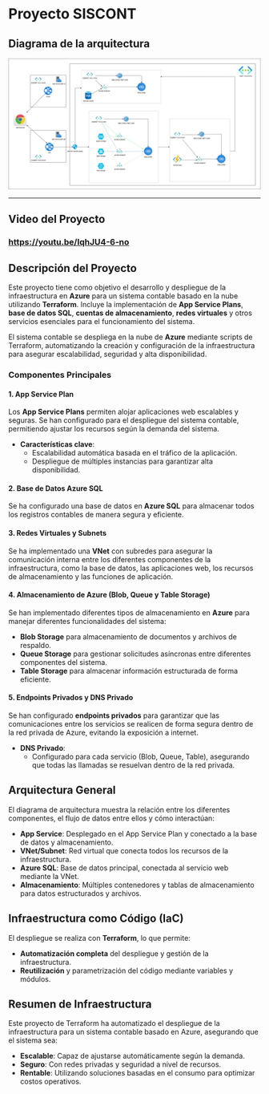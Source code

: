 # Proyecto SISCONT

## Diagrama de la arquitectura

![Diagrama del Sistema](./diagram/siscont.jpg)

---

## Video del Proyecto

###  https://youtu.be/IqhJU4-6-no 

## Descripción del Proyecto

Este proyecto tiene como objetivo el desarrollo y despliegue de la infraestructura en **Azure** para un sistema contable basado en la nube utilizando **Terraform**. Incluye la implementación de **App Service Plans**, **base de datos SQL**, **cuentas de almacenamiento**, **redes virtuales** y otros servicios esenciales para el funcionamiento del sistema.

El sistema contable se despliega en la nube de **Azure** mediante scripts de Terraform, automatizando la creación y configuración de la infraestructura para asegurar escalabilidad, seguridad y alta disponibilidad.

### Componentes Principales

#### 1. **App Service Plan**
Los **App Service Plans** permiten alojar aplicaciones web escalables y seguras. Se han configurado para el despliegue del sistema contable, permitiendo ajustar los recursos según la demanda del sistema.

- **Características clave**:
  - Escalabilidad automática basada en el tráfico de la aplicación.
  - Despliegue de múltiples instancias para garantizar alta disponibilidad.

#### 2. **Base de Datos Azure SQL**
Se ha configurado una base de datos en **Azure SQL** para almacenar todos los registros contables de manera segura y eficiente.

#### 3. **Redes Virtuales y Subnets**
Se ha implementado una **VNet** con subredes para asegurar la comunicación interna entre los diferentes componentes de la infraestructura, como la base de datos, las aplicaciones web, los recursos de almacenamiento y las funciones de aplicación.

#### 4. **Almacenamiento de Azure (Blob, Queue y Table Storage)**
Se han implementado diferentes tipos de almacenamiento en **Azure** para manejar diferentes funcionalidades del sistema:
- **Blob Storage** para almacenamiento de documentos y archivos de respaldo.
- **Queue Storage** para gestionar solicitudes asíncronas entre diferentes componentes del sistema.
- **Table Storage** para almacenar información estructurada de forma eficiente.

#### 5. **Endpoints Privados y DNS Privado**
Se han configurado **endpoints privados** para garantizar que las comunicaciones entre los servicios se realicen de forma segura dentro de la red privada de Azure, evitando la exposición a internet.

- **DNS Privado**:
  - Configurado para cada servicio (Blob, Queue, Table), asegurando que todas las llamadas se resuelvan dentro de la red privada.

## Arquitectura General

El diagrama de arquitectura muestra la relación entre los diferentes componentes, el flujo de datos entre ellos y cómo interactúan:

- **App Service**: Desplegado en el App Service Plan y conectado a la base de datos y almacenamiento.
- **VNet/Subnet**: Red virtual que conecta todos los recursos de la infraestructura.
- **Azure SQL**: Base de datos principal, conectada al servicio web mediante la VNet.
- **Almacenamiento**: Múltiples contenedores y tablas de almacenamiento para datos estructurados y archivos.


## Infraestructura como Código (IaC)
El despliegue se realiza con **Terraform**, lo que permite:
- **Automatización completa** del despliegue y gestión de la infraestructura.
- **Reutilización** y parametrización del código mediante variables y módulos.

## Resumen de Infraestructura

Este proyecto de Terraform ha automatizado el despliegue de la infraestructura para un sistema contable basado en Azure, asegurando que el sistema sea:
- **Escalable**: Capaz de ajustarse automáticamente según la demanda.
- **Seguro**: Con redes privadas y seguridad a nivel de recursos.
- **Rentable**:  Utilizando soluciones basadas en el consumo para optimizar costos operativos.
